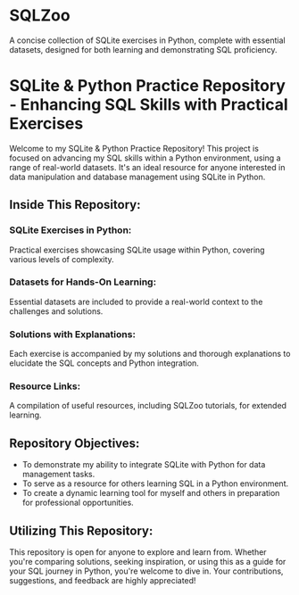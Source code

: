 # SQLZoo
A concise collection of SQLite exercises in Python, complete with essential datasets, designed for both learning and demonstrating SQL proficiency.

# SQLite & Python Practice Repository - Enhancing SQL Skills with Practical Exercises

Welcome to my SQLite & Python Practice Repository! This project is focused on advancing my SQL skills within a Python environment, using a range of real-world datasets. It's an ideal resource for anyone interested in data manipulation and database management using SQLite in Python.

## Inside This Repository:

### SQLite Exercises in Python: 
Practical exercises showcasing SQLite usage within Python, covering various levels of complexity.
### Datasets for Hands-On Learning: 
Essential datasets are included to provide a real-world context to the challenges and solutions.
### Solutions with Explanations: 
Each exercise is accompanied by my solutions and thorough explanations to elucidate the SQL concepts and Python integration.
### Resource Links: 
A compilation of useful resources, including SQLZoo tutorials, for extended learning.

## Repository Objectives:

  * To demonstrate my ability to integrate SQLite with Python for data management tasks.
  * To serve as a resource for others learning SQL in a Python environment.
  * To create a dynamic learning tool for myself and others in preparation for professional opportunities.

## Utilizing This Repository:

This repository is open for anyone to explore and learn from. Whether you're comparing solutions, seeking inspiration, or using this as a guide for your SQL journey in Python, you're welcome to dive in. Your contributions, suggestions, and feedback are highly appreciated!
